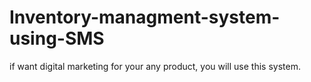 # Inventory-managment-system-using-SMS
if want digital marketing for your any product, you will use this system. 
